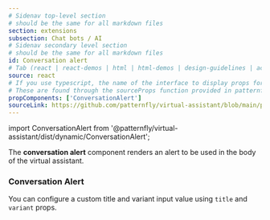 ```yaml
---
# Sidenav top-level section
# should be the same for all markdown files
section: extensions
subsection: Chat bots / AI
# Sidenav secondary level section
# should be the same for all markdown files
id: Conversation alert
# Tab (react | react-demos | html | html-demos | design-guidelines | accessibility)
source: react
# If you use typescript, the name of the interface to display props for
# These are found through the sourceProps function provided in patternfly-docs.source.js
propComponents: ['ConversationAlert']
sourceLink: https://github.com/patternfly/virtual-assistant/blob/main/packages/module/patternfly-docs/content/extensions/virtual-assistant/examples/ConversationAlert/ConversationAlert.md
---
```


import ConversationAlert from '@patternfly/virtual-assistant/dist/dynamic/ConversationAlert';

The **conversation alert** component renders an alert to be used in the body of the virtual assistant.

### Conversation Alert

You can configure a custom title and variant input value using `title` and `variant` props.

```js file="./ConversationAlertBasic.tsx"

```
